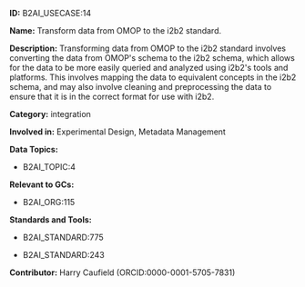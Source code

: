 **ID:** B2AI_USECASE:14

**Name:** Transform data from OMOP to the i2b2 standard.

**Description:** Transforming data from OMOP to the i2b2 standard involves converting the data from OMOP's schema to the i2b2 schema, which allows for the data to be more easily queried and analyzed using i2b2's tools and platforms. This involves mapping the data to equivalent concepts in the i2b2 schema, and may also involve cleaning and preprocessing the data to ensure that it is in the correct format for use with i2b2.

**Category:** integration

**Involved in:** Experimental Design, Metadata Management

**Data Topics:**

- B2AI_TOPIC:4

**Relevant to GCs:**

- B2AI_ORG:115

**Standards and Tools:**

- B2AI_STANDARD:775

- B2AI_STANDARD:243

**Contributor:** Harry Caufield
 (ORCID:0000-0001-5705-7831)

